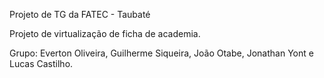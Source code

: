 Projeto de TG da FATEC - Taubaté

Projeto de virtualização de ficha de academia.

Grupo: Everton Oliveira, Guilherme Siqueira, João Otabe, Jonathan Yont e Lucas Castilho.